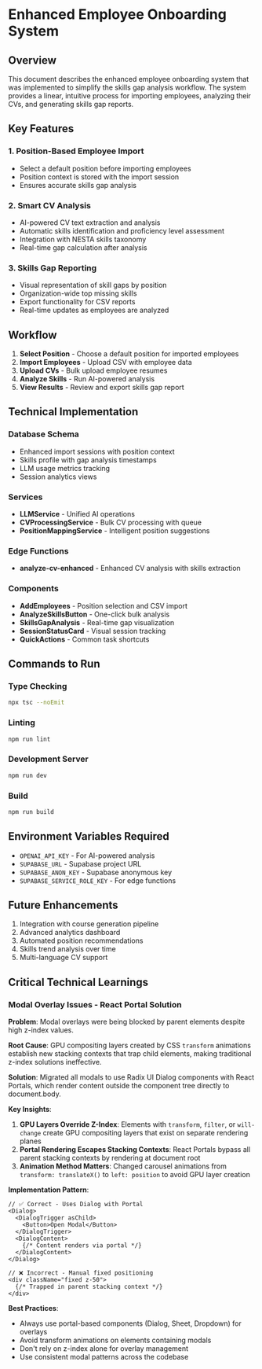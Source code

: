 # Enhanced Employee Onboarding System

## Overview
This document describes the enhanced employee onboarding system that was implemented to simplify the skills gap analysis workflow. The system provides a linear, intuitive process for importing employees, analyzing their CVs, and generating skills gap reports.

## Key Features

### 1. Position-Based Employee Import
- Select a default position before importing employees
- Position context is stored with the import session
- Ensures accurate skills gap analysis

### 2. Smart CV Analysis
- AI-powered CV text extraction and analysis
- Automatic skills identification and proficiency level assessment
- Integration with NESTA skills taxonomy
- Real-time gap calculation after analysis

### 3. Skills Gap Reporting
- Visual representation of skill gaps by position
- Organization-wide top missing skills
- Export functionality for CSV reports
- Real-time updates as employees are analyzed

## Workflow

1. **Select Position** - Choose a default position for imported employees
2. **Import Employees** - Upload CSV with employee data
3. **Upload CVs** - Bulk upload employee resumes
4. **Analyze Skills** - Run AI-powered analysis
5. **View Results** - Review and export skills gap report

## Technical Implementation

### Database Schema
- Enhanced import sessions with position context
- Skills profile with gap analysis timestamps
- LLM usage metrics tracking
- Session analytics views

### Services
- **LLMService** - Unified AI operations
- **CVProcessingService** - Bulk CV processing with queue
- **PositionMappingService** - Intelligent position suggestions

### Edge Functions
- **analyze-cv-enhanced** - Enhanced CV analysis with skills extraction

### Components
- **AddEmployees** - Position selection and CSV import
- **AnalyzeSkillsButton** - One-click bulk analysis
- **SkillsGapAnalysis** - Real-time gap visualization
- **SessionStatusCard** - Visual session tracking
- **QuickActions** - Common task shortcuts

## Commands to Run

### Type Checking
```bash
npx tsc --noEmit
```

### Linting
```bash
npm run lint
```

### Development Server
```bash
npm run dev
```

### Build
```bash
npm run build
```

## Environment Variables Required
- `OPENAI_API_KEY` - For AI-powered analysis
- `SUPABASE_URL` - Supabase project URL
- `SUPABASE_ANON_KEY` - Supabase anonymous key
- `SUPABASE_SERVICE_ROLE_KEY` - For edge functions

## Future Enhancements
1. Integration with course generation pipeline
2. Advanced analytics dashboard
3. Automated position recommendations
4. Skills trend analysis over time
5. Multi-language CV support

## Critical Technical Learnings

### Modal Overlay Issues - React Portal Solution
**Problem**: Modal overlays were being blocked by parent elements despite high z-index values.

**Root Cause**: GPU compositing layers created by CSS `transform` animations establish new stacking contexts that trap child elements, making traditional z-index solutions ineffective.

**Solution**: Migrated all modals to use Radix UI Dialog components with React Portals, which render content outside the component tree directly to document.body.

**Key Insights**:
1. **GPU Layers Override Z-Index**: Elements with `transform`, `filter`, or `will-change` create GPU compositing layers that exist on separate rendering planes
2. **Portal Rendering Escapes Stacking Contexts**: React Portals bypass all parent stacking contexts by rendering at document root
3. **Animation Method Matters**: Changed carousel animations from `transform: translateX()` to `left: position` to avoid GPU layer creation

**Implementation Pattern**:
```tsx
// ✅ Correct - Uses Dialog with Portal
<Dialog>
  <DialogTrigger asChild>
    <Button>Open Modal</Button>
  </DialogTrigger>
  <DialogContent>
    {/* Content renders via portal */}
  </DialogContent>
</Dialog>

// ❌ Incorrect - Manual fixed positioning
<div className="fixed z-50">
  {/* Trapped in parent stacking context */}
</div>
```

**Best Practices**:
- Always use portal-based components (Dialog, Sheet, Dropdown) for overlays
- Avoid transform animations on elements containing modals
- Don't rely on z-index alone for overlay management
- Use consistent modal patterns across the codebase
